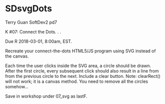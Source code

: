 # SDsvgDots

Terry Guan
SoftDev2 pd7

K #07: Connect the Dots. . .

Due R 2018-03-01, 8:00am, EST.


Recreate your connect-the-dots HTML5/JS program using SVG instead of the canvas.


Each time the user clicks inside the SVG area, a circle should be drawn.
After the first circle, every subsequent click should also result in a line from from the previous circle to the next.
Include a clear button.
Note: clearRect() will not work; it is a canvas method. You need to remove all the circles somehow…

Save in workshop under 07_svg  as lastF.
